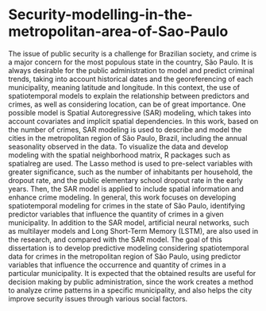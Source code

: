 # Security-modelling-in-the-metropolitan-area-of-Sao-Paulo
The issue of public security is a challenge for Brazilian society, and crime is a major concern
for the most populous state in the country, São Paulo. It is always desirable for the public
administration to model and predict criminal trends, taking into account historical dates and the
georeferencing of each municipality, meaning latitude and longitude. In this context, the use
of spatiotemporal models to explain the relationship between predictors and crimes, as well as
considering location, can be of great importance. One possible model is Spatial Autoregressive
(SAR) modeling, which takes into account covariates and implicit spatial dependencies. In this
work, based on the number of crimes, SAR modeling is used to describe and model the cities
in the metropolitan region of São Paulo, Brazil, including the annual seasonality observed in
the data. To visualize the data and develop modeling with the spatial neighborhood matrix, R
packages such as spatialreg are used. The Lasso method is used to pre-select variables with
greater significance, such as the number of inhabitants per household, the dropout rate, and
the public elementary school dropout rate in the early years. Then, the SAR model is applied
to include spatial information and enhance crime modeling. In general, this work focuses on
developing spatiotemporal modeling for crimes in the state of São Paulo, identifying predictor
variables that influence the quantity of crimes in a given municipality. In addition to the SAR
model, artificial neural networks, such as multilayer models and Long Short-Term Memory
(LSTM), are also used in the research, and compared with the SAR model. The goal of this
dissertation is to develop predictive modeling considering spatiotemporal data for crimes in the
metropolitan region of São Paulo, using predictor variables that influence the occurrence and
quantity of crimes in a particular municipality. It is expected that the obtained results are useful
for decision making by public administration, since the work creates a method to analyze crime
patterns in a specific municipality, and also helps the city improve security issues through various
social factors. 

